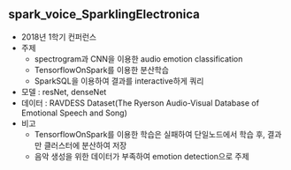 ## spark_voice_SparklingElectronica	
- 2018년 1학기 컨퍼런스
- 주제
  - spectrogram과 CNN을 이용한 audio emotion classification
  - TensorflowOnSpark를 이용한 분산학습
  - SparkSQL을 이용하여 결과를 interactive하게 쿼리
- 모델 : resNet, denseNet
- 데이터 : RAVDESS Dataset(The Ryerson Audio-Visual Database of Emotional Speech and Song)
- 비고 
  - TensorflowOnSpark를 이용한 학습은 실패하여 단일노드에서 학습 후, 결과만 클러스터에 분산하여 저장
  - 음악 생성을 위한 데이터가 부족하여 emotion detection으로 주제 
